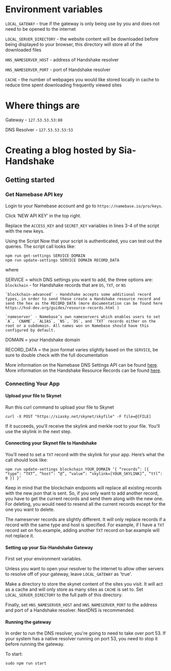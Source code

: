 # Environment variables

`LOCAL_GATEWAY` - true if the gateway is only being use by you and does not need to be opened to the internet

`LOCAL_SERVER_DIRECTORY` - the website content will be downloaded before being displayed to your browser, this directory will store all of the downloaded files


`HNS_NAMESERVER_HOST` - address of Handshake resolver

`HNS_NAMESERVER_PORT` - port of Handshake resolver


`CACHE` - the number of webpages you would like stored locally in cache to reduce time spent downloading frequently viewed sites

# Where things are

Gateway - `127.53.53.53:80`

DNS Resolver - `127.53.53.53:53`

# Creating a blog hosted by Sia-Handshake

## Getting started

### Get Namebase API key

Login to your Namebase account and go to `https://namebase.io/pro/keys`.

Click ‘NEW API KEY’ in the top right.

Replace the `ACCESS_KEY` and `SECRET_KEY` variables in lines 3-4 of the script with the new keys.


Using the Script
Now that your script is authenticated, you can test out the queries. The script call looks like:
```
npm run get-settings SERVICE DOMAIN
npm run update-settings SERVICE DOMAIN RECORD_DATA
```
where

SERVICE = which DNS settings you want to add, the three options are:
	`blockchain` - for Handshake records that are `DS`, `TXT`, or `NS`

	`blockchain-advanced` - Handshake accepts some additional record types, in order to send these create a Handshake resource record and send the hex as the RECORD_DATA (more documentation can be found here https://hsd-dev.org/guides/resource-records.html )

	`nameserver` - Namebase’s own nameservers which enables users to set `A`, `CNAME`, `ALIAS`, `NS`, `DS`, and `TXT` records either on the root or a subdomain. All names won on Namebase should have this configured by default.


DOMAIN = your Handshake domain

RECORD_DATA = the json format varies slightly based on the `SERVICE`, be sure to double check with the full documentation

More information on the Namebase DNS Settings API can be found [here](https://github.com/namebasehq/api-documentation/blob/master/dns-settings-api.md).
More information on the Handshake Resource Records can be found [here](https://github.com/namebasehq/api-documentation/blob/master/dns-settings-api.md).

### Connecting Your App

#### Upload your file to Skynet
Run this curl command to upload your file to Skynet
```
curl -X POST "https://siasky.net/skynet/skyfile" -F file=@[FILE]
```

If it succeeds, you'll receive the skylink and merkle root to your file. You'll use the skylink in the next step.

#### Connecting your Skynet file to Handshake
You’ll need to set a `TXT` record with the skylink for your app. Here’s what the call should look like:
```
npm run update-settings blockchain YOUR_DOMAIN ‘{ “records”: [{ “type”: “TXT”, “host”: “@”, “value”: “skylink=[YOUR_SKYLINK]”, “ttl”: 0 }] }’
```

Keep in mind that the blockchain endpoints will replace all existing records with the new json that is sent. So, if you only want to add another record, you have to get the current records and send them along with the new one. For deleting, you would need to resend all the current records except for the one you want to delete.

The nameserver records are slightly different. It will only replace records if a record with the same type and host is specified. For example, if I have a `TXT` record set on foo.example, adding another `TXT` record on bar.example will not replace it.

#### Setting up your Sia-Handshake Gateway
First set your environment variables.

Unless you want to open your resolver to the internet to allow other servers to resolve off of your gateway, leave `LOCAL_GATEWAY` as 'true'.

Make a directory to store the skynet content of the sites you visit. It will act as a cache and will only store as many sites as `CACHE` is set to. Set `LOCAL_SERVER_DIRECTORY` to the full path of this directory.

Finally, set `HNS_NAMESERVER_HOST` and `HNS_NAMESERVER_PORT` to the address and port of a Handshake resolver. NextDNS is recommended.


#### Running the gateway
In order to run the DNS resolver, you're going to need to take over port 53. If your system has a native resolver running on port 53, you need to stop it before running the gateway.

To start:
```
sudo npm run start
```
